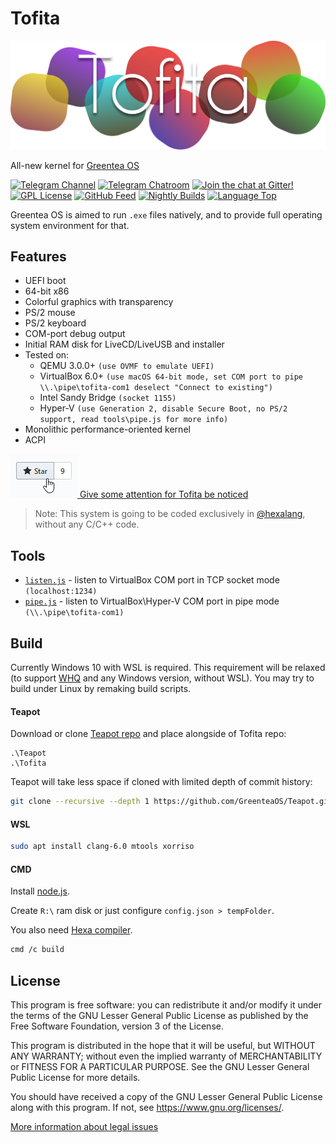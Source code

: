 # Tofita

![Tofita Logo](docs/logo.png?raw=true)

All-new kernel for [Greentea OS](https://github.com/GreenteaOS)


[![Telegram Channel](https://img.shields.io/badge/Telegram-Greentea%20NEWS-blue.svg)](https://telegram.me/greenteaos_news)
[![Telegram Chatroom](https://img.shields.io/badge/Telegram-Greentea%20ENG-blue.svg)](https://telegram.me/greenteaos)
[![Join the chat at Gitter!](https://img.shields.io/badge/Gitter-Join%20Chat-47B192.svg)](https://gitter.im/GreenteaOS/Lobby)
[![GPL License](https://img.shields.io/badge/License-GNU%20LGPLv3-green.svg?style=flat)](https://github.com/GreenteaOS/Tofita/blob/master/LICENSE)
[![GitHub Feed](https://img.shields.io/badge/GitHub-Feed-0f9d58.svg?style=flat)](https://t.me/greenteaos_github)
[![Nightly Builds](https://img.shields.io/badge/Nightly-Builds-ff69b4.svg?style=flat)](https://ci.appveyor.com/project/PeyTy/TODO/build/artifacts)
[![Language Top](https://img.shields.io/github/languages/top/GreenteaOS/Tofita.svg?colorB=green)](https://github.com/hexalang/hexa)

Greentea OS is aimed to run `.exe` files natively, and to provide full operating system environment for that.

## Features

 - UEFI boot
 - 64-bit x86
 - Colorful graphics with transparency
 - PS/2 mouse
 - PS/2 keyboard
 - COM-port debug output
 - Initial RAM disk for LiveCD/LiveUSB and installer
 - Tested on:
   - QEMU 3.0.0+ `(use OVMF to emulate UEFI)`
   - VirtualBox 6.0+ `(use macOS 64-bit mode, set COM port to pipe \\.\pipe\tofita-com1 deselect "Connect to existing")`
   - Intel Sandy Bridge `(socket 1155)`
   - Hyper-V `(use Generation 2, disable Secure Boot, no PS/2 support, read tools\pipe.js for more info)`
 - Monolithic performance-oriented kernel
 - ACPI

[![Give a star](docs/star.png?raw=true)
Give some attention for Tofita be noticed](https://github.com/GreenteaOS/Tofita/stargazers)

> Note: This system is going to be coded exclusively in [@hexalang](https://github.com/hexalang), without any C/C++ code.

## Tools

- [`listen.js`](tools/listen.js) - listen to VirtualBox COM port in TCP socket mode `(localhost:1234)`
- [`pipe.js`](tools/pipe.js) - listen to VirtualBox\Hyper-V COM port in pipe mode `(\\.\pipe\tofita-com1)`

## Build

Currently Windows 10 with WSL is required. This requirement will be relaxed (to support [WHQ](https://www.winehq.org/) and any Windows version, without WSL). You may try to build under Linux by remaking build scripts.

#### Teapot

Download or clone [Teapot repo](https://github.com/GreenteaOS/Teapot#download-latest-zip) and place alongside of Tofita repo:

```
.\Teapot
.\Tofita
```

Teapot will take less space if cloned with limited depth of commit history:

```sh
git clone --recursive --depth 1 https://github.com/GreenteaOS/Teapot.git
```

#### WSL

```sh
sudo apt install clang-6.0 mtools xorriso
```

#### CMD

Install [node.js](https://nodejs.org/en/download/).

Create `R:\` ram disk or just configure `config.json > tempFolder`.

You also need [Hexa compiler](https://github.com/hexalang/hexa#unstable).

```sh
cmd /c build
```

## License

This program is free software: you can redistribute it and/or modify
it under the terms of the GNU Lesser General Public License as published by
the Free Software Foundation, version 3 of the License.

This program is distributed in the hope that it will be useful,
but WITHOUT ANY WARRANTY; without even the implied warranty of
MERCHANTABILITY or FITNESS FOR A PARTICULAR PURPOSE.  See the
GNU Lesser General Public License for more details.

You should have received a copy of the GNU Lesser General Public License
along with this program.  If not, see <https://www.gnu.org/licenses/>.

[More information about legal issues](https://github.com/GreenteaOS/Greentea/blob/master/README.md#license)
